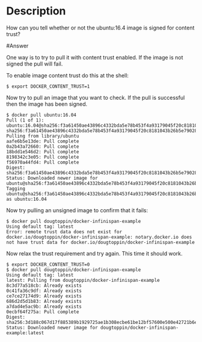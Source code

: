 # Description
How can you tell whether or not the ubuntu:16.4 image is signed for content trust?

#Answer

One way is to try to pull it with content trust enabled.
If the image is not signed the pull will fail.

To enable image content trust do this at the shell:

    $ export DOCKER_CONTENT_TRUST=1

Now try to pull an image that you want to check.
If the pull is successful then the image has been signed.

    $ docker pull ubuntu:16.04
    Pull (1 of 1): ubuntu:16.04@sha256:f3a61450ae43896c4332bda5e78b453f4a93179045f20c8181043b26b5e79028
    sha256:f3a61450ae43896c4332bda5e78b453f4a93179045f20c8181043b26b5e79028: Pulling from library/ubuntu
    aafe6b5e13de: Pull complete
    0a2b43a72660: Pull complete
    18bdd1e546d2: Pull complete
    8198342c3e05: Pull complete
    f56970a44fd4: Pull complete
    Digest: sha256:f3a61450ae43896c4332bda5e78b453f4a93179045f20c8181043b26b5e79028
    Status: Downloaded newer image for ubuntu@sha256:f3a61450ae43896c4332bda5e78b453f4a93179045f20c8181043b26b5e79028
    Tagging ubuntu@sha256:f3a61450ae43896c4332bda5e78b453f4a93179045f20c8181043b26b5e79028 as ubuntu:16.04

Now try pulling an unsigned image to confirm that it fails:

    $ docker pull dougtoppin/docker-infinispan-example
    Using default tag: latest
    Error: remote trust data does not exist for docker.io/dougtoppin/docker-infinispan-example: notary.docker.io does not have trust data for docker.io/dougtoppin/docker-infinispan-example

Now relax the trust requirement and try again.
This time it should work.

    $ export DOCKER_CONTENT_TRUST=0
    $ docker pull dougtoppin/docker-infinispan-example
    Using default tag: latest
    latest: Pulling from dougtoppin/docker-infinispan-example
    8c3d77a518cb: Already exists
    0c41fa36c9df: Already exists
    ce7ce27174d9: Already exists
    686d2d5d1b83: Already exists
    a7dad4e5ac9b: Already exists
    0ecbf64f275a: Pull complete
    Digest: sha256:3d188c067d17f885389b1929725ae1b308ecbe61be12bf57600e500e42721b6e
    Status: Downloaded newer image for dougtoppin/docker-infinispan-example:latest


